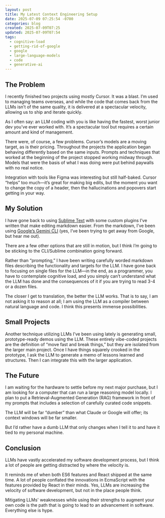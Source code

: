 ```yaml
---
layout: post
title: My Latest Context Engineering Setup
date: 2025-07-09 07:25:54 -0700
categories: blog
created: 2025-07-09T07:25
updated: 2025-07-09T07:54
tags:
  - cognitive-load
  - getting-rid-of-google
  - google
  - large-language-models
  - code
  - generative-ai
---
```

## The Problem

I recently finished two projects using mostly Cursor. It was a blast. I’m used to managing teams overseas, and while the code that comes back from the LLMs isn’t of the same quality, it is delivered at a spectacular velocity, allowing us to ship and iterate quickly.

As I often say: an LLM coding with you is like having the fastest, worst junior dev you’ve ever worked with. It’s a spectacular tool but requires a certain amount and kind of management.

There were, of course, a few problems. Cursor’s models are a moving target, as is their pricing. Throughout the projects the application began behaving differently based on the same inputs. Prompts and techniques that worked at the beginning of the project stopped working midway through. Models that were the basis of what I was doing were put behind paywalls with no real notice.

Integration with tools like Figma was interesting but still half-baked. Cursor “helps” too much—it’s great for making big edits, but the moment you want to change the copy of a header, then the hallucinations and popovers start getting in your way.

## My Solution

I have gone back to using [Sublime Text](https://www.sublimetext.com/) with some custom plugins I’ve written that make editing markdown easier. From the markdown, I’ve been using [Google’s Gemini CLI](https://github.com/google-gemini/gemini-cli) (yes, I’ve been trying to get away from Google, but hear me out).

There are a few other options that are still in motion, but I think I’m going to be sticking to the CLI/Sublime combination going forward.

Rather than “prompting,” I have been writing carefully worded markdown files describing the functionality and targets for the LLM. I have gone back to focusing on single files for the LLM—in the end, as a programmer, you have to contemplate cognitive load, and you simply can’t understand what the LLM has done and the consequences of it if you are trying to read 3-4 or a dozen files.

The closer I get to translation, the better the LLM works. That is to say, I am not asking it to reason at all; I am using the LLM as a compiler between natural language and code. I think this presents immense possibilities.

## Small Projects

Another technique utilizing LLMs I’ve been using lately is generating small, prototype-ready demos using the LLM. These entirely vibe-coded projects are the definition of “move fast and break things,” but they are isolated from the larger main project. Once I have things squarely crooked in the prototype, I ask the LLM to generate a memo of lessons learned and structures. Then I can integrate this with the larger application.
## The Future

I am waiting for the hardware to settle before my next major purchase, but I am looking for a computer that can run a large reasoning model locally. I plan to put a Retrieval-Augmented Generation (RAG) framework in front of my prompts that includes a selection of carefully curated code snippets.

The LLM will be far “dumber” than what Claude or Google will offer; its context windows will be far smaller.

But I’d rather have a dumb LLM that only changes when I tell it to and have it tied to my personal machine.

## Conclusion


LLMs have vastly accelerated my software development process, but I think a lot of people are getting distracted by where the velocity is.

It reminds me of when both ES6 features and React shipped at the same time. A lot of people conflated the innovations in EcmaScript with the features provided by React in their minds. Yes, LLMs are increasing the velocity of software development, but not in the place people think.

Mitigating LLMs' weaknesses while using their strengths to augment your own code is the path that is going to lead to an advancement in software. Everything else is hype.

